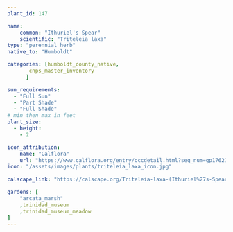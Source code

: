 ```yaml
---
plant_id: 147 

name: 
    common: "Ithuriel's Spear"  
    scientific: "Triteleia laxa" 
type: "perennial herb"
native_to: "Humboldt"

categories: [humboldt_county_native,
       cnps_master_inventory
      ]

sun_requirements:
  - "Full Sun"
  - "Part Shade"
  - "Full Shade"
# min then max in feet
plant_size:
  - height: 
    - 2 

icon_attribution: 
    name: "Calflora"
    url: "https://www.calflora.org/entry/occdetail.html?seq_num=gp17621"
icon: "/assets/images/plants/triteleia_laxa_icon.jpg"
 
calscape_link: "https://calscape.org/Triteleia-laxa-(Ithuriel%27s-Spear)"

gardens: [ 
    "arcata_marsh"
    ,trinidad_museum
    ,trinidad_museum_meadow
]
---
```

